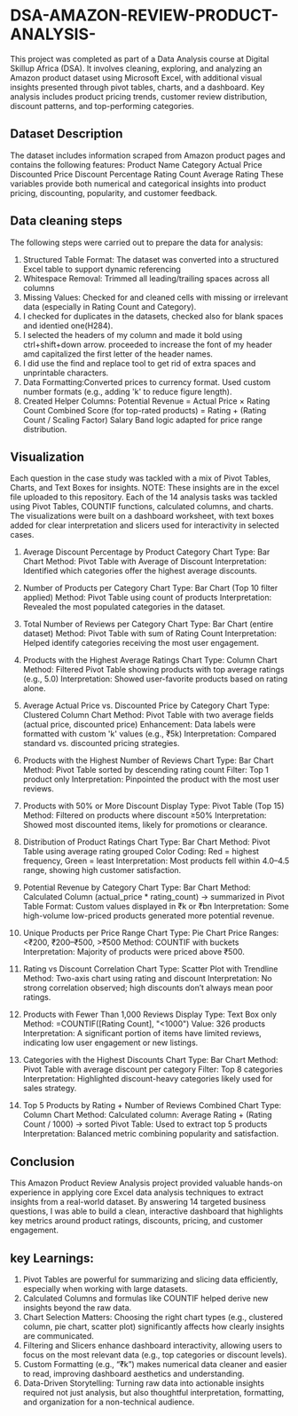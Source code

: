 # DSA-AMAZON-REVIEW-PRODUCT-ANALYSIS-
 This project was completed as part of a Data Analysis course at Digital Skillup Africa (DSA). It involves cleaning, exploring, and analyzing an Amazon product dataset using Microsoft Excel, with additional visual insights presented through pivot tables, charts, and a dashboard.
Key analysis includes product pricing trends, customer review distribution, discount patterns, and top-performing categories.


## Dataset Description
The dataset includes information scraped from Amazon product pages and contains the following features:
Product Name
Category
Actual Price
Discounted Price
Discount Percentage
Rating Count
Average Rating
These variables provide both numerical and categorical insights into product pricing, discounting, popularity, and customer feedback.

## Data cleaning steps
The following steps were carried out to prepare the data for analysis:
1. Structured Table Format: The dataset was converted into a structured Excel table to support dynamic referencing
2. Whitespace Removal: Trimmed all leading/trailing spaces across all columns
3. Missing Values: Checked for and cleaned cells with missing or irrelevant data (especially in Rating Count and Category).
4. I checked for duplicates in the datasets, checked also for blank spaces and identied one(H284).
5. I selected the headers of my column and made it bold using ctrl+shift+down arrow. proceeded to increase the font of my header amd capitalized the first letter of the header names.
6. I did use the find and replace tool to get rid of extra spaces and unprintable characters. 
7. Data Formatting:Converted prices to currency format. Used custom number formats (e.g., adding 'k' to reduce figure length).
8. Created Helper Columns:
Potential Revenue = Actual Price × Rating Count
Combined Score (for top-rated products) = Rating + (Rating Count / Scaling Factor)
Salary Band logic adapted for price range distribution.

## Visualization
Each question in the case study was tackled with a mix of Pivot Tables, Charts, and Text Boxes for insights. 
NOTE: These insights are in the excel file uploaded to this repository.
Each of the 14 analysis tasks was tackled using Pivot Tables, COUNTIF functions, calculated columns, and charts. The visualizations were built on a dashboard worksheet, with text boxes added for clear interpretation and slicers used for interactivity in selected cases.

1. Average Discount Percentage by Product Category
Chart Type: Bar Chart
Method: Pivot Table with Average of Discount
Interpretation: Identified which categories offer the highest average discounts.

2. Number of Products per Category
Chart Type: Bar Chart (Top 10 filter applied)
Method: Pivot Table using count of products
Interpretation: Revealed the most populated categories in the dataset.

3. Total Number of Reviews per Category
Chart Type: Bar Chart (entire dataset)
Method: Pivot Table with sum of Rating Count
Interpretation: Helped identify categories receiving the most user engagement.

4. Products with the Highest Average Ratings
Chart Type: Column Chart
Method: Filtered Pivot Table showing products with top average ratings (e.g., 5.0)
Interpretation: Showed user-favorite products based on rating alone.

5. Average Actual Price vs. Discounted Price by Category
Chart Type: Clustered Column Chart
Method: Pivot Table with two average fields (actual price, discounted price)
Enhancement: Data labels were formatted with custom 'k' values (e.g., ₹5k)
Interpretation: Compared standard vs. discounted pricing strategies.

6. Products with the Highest Number of Reviews
Chart Type: Bar Chart
Method: Pivot Table sorted by descending rating count
Filter: Top 1 product only
Interpretation: Pinpointed the product with the most user reviews.

7. Products with 50% or More Discount
Display Type: Pivot Table (Top 15)
Method: Filtered on products where discount ≥50%
Interpretation: Showed most discounted items, likely for promotions or clearance.

8. Distribution of Product Ratings
Chart Type: Bar Chart
Method: Pivot Table using average rating grouped
Color Coding: Red = highest frequency, Green = least
Interpretation: Most products fell within 4.0–4.5 range, showing high customer satisfaction.

9. Potential Revenue by Category
Chart Type: Bar Chart
Method: Calculated Column (actual_price * rating_count) → summarized in Pivot Table
Format: Custom values displayed in ₹k or ₹bn
Interpretation: Some high-volume low-priced products generated more potential revenue.

10. Unique Products per Price Range
Chart Type: Pie Chart
Price Ranges: <₹200, ₹200–₹500, >₹500
Method: COUNTIF with buckets
Interpretation: Majority of products were priced above ₹500.

11. Rating vs Discount Correlation
Chart Type: Scatter Plot with Trendline
Method: Two-axis chart using rating and discount
Interpretation: No strong correlation observed; high discounts don’t always mean poor ratings.

12. Products with Fewer Than 1,000 Reviews
Display Type: Text Box only
Method: =COUNTIF([Rating Count], "<1000")
Value: 326 products
Interpretation: A significant portion of items have limited reviews, indicating low user engagement or new listings.

13. Categories with the Highest Discounts
Chart Type: Bar Chart
Method: Pivot Table with average discount per category
Filter: Top 8 categories
Interpretation: Highlighted discount-heavy categories likely used for sales strategy.

14. Top 5 Products by Rating + Number of Reviews Combined
Chart Type: Column Chart
Method: Calculated column: Average Rating + (Rating Count / 1000) → sorted
Pivot Table: Used to extract top 5 products
Interpretation: Balanced metric combining popularity and satisfaction.

## Conclusion
This Amazon Product Review Analysis project provided valuable hands-on experience in applying core Excel data analysis techniques to extract insights from a real-world dataset. By answering 14 targeted business questions, I was able to build a clean, interactive dashboard that highlights key metrics around product ratings, discounts, pricing, and customer engagement.
## key Learnings:
1. Pivot Tables are powerful for summarizing and slicing data efficiently, especially when working with large datasets.
2. Calculated Columns and formulas like COUNTIF helped derive new insights beyond the raw data.
3. Chart Selection Matters: Choosing the right chart types (e.g., clustered column, pie chart, scatter plot) significantly affects how clearly insights are communicated.
4. Filtering and Slicers enhance dashboard interactivity, allowing users to focus on the most relevant data (e.g., top categories or discount levels).
5. Custom Formatting (e.g., “₹k”) makes numerical data cleaner and easier to read, improving dashboard aesthetics and understanding.
6. Data-Driven Storytelling: Turning raw data into actionable insights required not just analysis, but also thoughtful interpretation, formatting, and organization for a non-technical audience.


